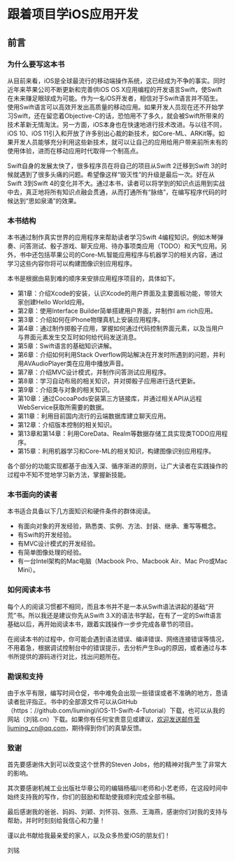 # 跟着项目学iOS应用开发


## 前言
### 为什么要写这本书

从目前来看，iOS是全球最流行的移动端操作系统，这已经成为不争的事实。同时近年来苹果公司不断更新和完善供iOS OS X应用编程的开发语言Swift，使Swift在未来赚足眼球成为可能。作为一名iOS开发者，相信对于Swift语言并不陌生。使用Swift语言可以高效开发出高质量的移动应用。如果开发人员现在还不开始学习Swift，还在留恋着Objective-C的话，恐怕用不了多久，就会被Swift所带来的技术革新无情淘汰。另一方面，iOS本身也在快速地进行技术改进。与以往不同，iOS 10、iOS 11引入和开放了许多别出心裁的新技术，如Core-ML、ARKit等。如果开发人员能够充分利用这些新技术，就可以让自己的应用给用户带来前所未有的使用体验，进而在移动应用时代取得一个制高点。

Swift自身的发展太快了，很多程序员在将自己的项目从Swift 2迁移到Swift 3的时候就遇到了很多头痛的问题。希望像这样“毁灭性”的升级是最后一次。好在从Swift 3到Swift 4的变化并不大。通过本书，读者可以将学到的知识点运用到实战中去，真正地将所有知识点融会贯通，从而打通所有“脉络”，在编写程序代码的时候达到“思如泉涌”的效果。

### 本书结构

本书通过制作真实世界的应用程序来帮助读者学习Swift 4编程知识。例如木琴弹奏、问答测试、骰子游戏、聊天应用、待办事项类应用（TODO）和天气应用。另外，书中还包括苹果公司的Core-ML智能应用程序与机器学习的相关内容，通过学习这些内容你将可以构建图像识别应用程序。

本书是根据由易到难的顺序来安排应用程序项目的，具体如下。

- 第1章：介绍Xcode的安装，认识Xcode的用户界面及主要面板功能，带领大家创建Hello World应用。
- 第2章：使用Interface Builder简单搭建用户界面，并制作I am rich应用。
- 第3章：介绍如何在iPhone物理真机上安装应用程序。
- 第4章：通过制作掷骰子应用，掌握如何通过代码控制界面元素，以及当用户与界面元素发生交互时如何给代码发送消息。
- 第5章：Swift语言的基础知识讲解。
- 第6章：介绍如何利用Stack Overflow网站解决在开发时所遇到的问题，并利用AVAudioPlayer类在应用中播放声音。
- 第7章：介绍MVC设计模式，并制作问答测试应用程序。
- 第8章：学习自动布局的相关知识，并对掷骰子应用进行迭代更新。
- 第9章：介绍类与对象的相关知识。
- 第10章：通过CocoaPods安装第三方链接库，并通过相关API从远程WebService获取所需要的数据。
- 第11章：利用目前国内流行的云端数据库建立聊天应用。
- 第12章：介绍版本控制的相关知识。
- 第13章和第14章：利用CoreData、Realm等数据存储工具实现类TODO应用程序。
- 第15章：利用机器学习和Core-ML的相关知识，构建图像识别应用程序。

各个部分的功能实现都基于由浅入深、循序渐进的原则，让广大读者在实践操作的过程中不知不觉地学习新方法，掌握新技能。

### 本书面向的读者

本书适合具备以下几方面知识和硬件条件的群体阅读。

- 有面向对象的开发经验，熟悉类、实例、方法、封装、继承、重写等概念。
- 有Swift的开发经验。
- 有MVC设计模式的开发经验。
- 有简单图像处理的经验。
- 有一台Intel架构的Mac电脑（Macbook Pro、Macbook Air、Mac Pro或Mac Mini）。

### 如何阅读本书

每个人的阅读习惯都不相同，而且本书并不是一本从Swift语法讲起的基础“开荒”书。所以我还是建议你先从Swift 3.X的语法书学起，在有了一定的Swift语言基础以后，再开始阅读本书，跟着实践操作一步步完成各章节的项目。

在阅读本书的过程中，你可能会遇到语法错误、编译错误、网络连接错误等情况，不用着急，根据调试控制台中的错误提示，去分析产生Bug的原因，或者通过与本书所提供的源码进行对比，找出问题所在。

### 勘误和支持
由于水平有限，编写时间仓促，书中难免会出现一些错误或者不准确的地方，恳请读者批评指正。书中的全部源文件可以从GitHub（https：//github.com/liumingl/iOS-11-Swift-4-Tutorial）下载，也可以从我的网站（刘铭.cn）下载。如果你有任何宝贵意见或建议，欢迎发送邮件至liuming_cn@qq.com，期待得到你们的真挚反馈。

### 致谢
首先要感谢伟大到可以改变这个世界的Steven Jobs，他的精神对我产生了非常大的影响。

其次要感谢机械工业出版社华章公司的编辑杨福川老师和小艺老师，在这段时间中始终支持我的写作，你们的鼓励和帮助使我顺利完成全部书稿。

最后感谢我的爸爸、妈妈、刘颖、刘怀羽、张燕、王海燕，感谢你们对我的支持与帮助，并时时刻刻给我信心和力量！

谨以此书献给我最亲爱的家人，以及众多热爱iOS的朋友们！

刘铭

